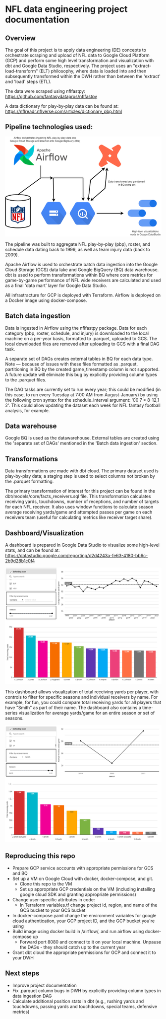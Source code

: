 # NFL data engineering project documentation

## Overview

The goal of this project is to apply data engineering (DE) concepts to orchestrate scraping and upload of NFL data to Google Cloud Platform (GCP) and perform some high level transformation and visualization with dbt and Google Data Studio, respectively. The project uses an "extract-load-transform" (ELT) philosophy, where data is loaded into and then subsequently transformed within the DWH rather than between the 'extract' and 'load' steps (ETL).

The data were scraped using nflfastpy: https://github.com/fantasydatapros/nflfastpy

A data dictionary for play-by-play data can be found at: https://nflreadr.nflverse.com/articles/dictionary_pbp.html


## Pipeline technologies used:

![Alt text](/NFL_DE_flowchart_diagram.png "Data pipeline visualization")

The pipeline was built to aggregate NFL play-by-play (pbp), roster, and schedule data dating back to 1999, as well as team injury data (back to 2009).

Apache Airflow is used to orchestrate batch data ingestion into the Google Cloud Storage (GCS) data lake and Google BigQuery (BQ) data warehouse. dbt is used to perform transformations within BQ where core metrics for game-by-game performance of NFL wide receivers are calculated and used as a final 'data mart' layer for Google Data Studio.

All infrastracture for GCP is deployed with Terraform. Airflow is deployed on a Docker image using docker-compose.

## Batch data ingestion

Data is ingested in Airflow using the nflfastpy package. Data for each category (pbp, roster, schedule, and injury) is downloaded to the local machine on a per-year basis, formatted to .parquet, uploaded to GCS. The local downloaded files are removed after uploading to GCS with a final DAG task.

A separate set of DAGs creates external tables in BQ for each data type. Note — because of issues with these files formatted as .parquet, partitioning in BQ by the created game_timestamp column is not supported. A future update will eliminate this bug by explicitly providing column types to the .parquet files.

The DAG tasks are currently set to run every year; this could be modified (in this case, to run every Tuesday at 7:00 AM from August-January) by using the following cron syntax for the schedule_interval argument: '00 7 * 8-12,1 2'. This could allow updating the dataset each week for NFL fantasy football analysis, for example.

## Data warehouse

Google BQ is used as the datawarehouse. External tables are created using the 'separate set of DAGs' mentioned in the 'Batch data ingestion' section.

## Transformations

Data transformations are made with dbt cloud. The primary dataset used is play-by-play data; a staging step is used to select columns not broken by the .parquet formatting. 

The primary transformation of interest for this project can be found in the dbt/models/core/facts_receivers.sql file. This transformation calculates receiving yards, touchdowns, number of receptions, and number of targets for each NFL receiver. It also uses window functions to calculate season average receiving yards/game and attempted passes per game on each receivers team (useful for calculating metrics like receiver target share).

## Dashboard/Visualization

A dashboard is prepared in Google Data Studio to visualize some high-level stats, and can be found at: https://datastudio.google.com/reporting/d2d4243a-fe63-4180-bb6c-2b9d28b1c0f4

![Alt text](/Dashboard_example_1.png "Dashboard overview example")

This dashboard allows visualization of total receiving yards per player, with controls to filter for specific seasons and individual receivers by name. For example, for fun, you could compare total receiving yards for all players that have "Smith" as part of their name. The dashboard also contains a time-series visualization for average yards/game for an entire season or set of seasons.

![Alt text](/Dashboard_example_2.png "Dashboard example 2")

## Reproducing this repo

- Prepare GCP service accounts with appropriate permissions for GCS and BQ
- Set up a VM on Google Cloud with docker, docker-compose, and git.
    - Clone this repo to the VM
    - Set up appropriate GCP credentials on the VM (including installing google cloud SDK and granting appropriate permissions)
- Change user-specific attributes in code:
    - In Terraform variables.tf change project id, region, and name of the GCS bucket to your GCS bucket
- In docker-compose.yaml change the environment variables for google cloud authentication, your GCP project ID, and the GCP bucket you're using
- Build image using docker build in /airflow/, and run airflow using docker-compose up
    - Forward port 8080 and connect to it on your local machine. Unpause the DAGs - they should catch up to the current year
- Grant dbt cloud the appropriate permissions for GCP and connect it to your DWH

## Next steps

- Improve project documentation
- Fix .parquet column bugs in DWH by explicitly providing column types in data ingestion DAG
- Calculate additional position stats in dbt (e.g., rushing yards and touchdowns, passing yards and touchdowns, special teams, defensive metrics)
